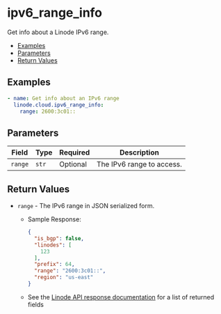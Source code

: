 # ipv6_range_info

Get info about a Linode IPv6 range.


- [Examples](#examples)
- [Parameters](#parameters)
- [Return Values](#return-values)

## Examples

```yaml
- name: Get info about an IPv6 range
  linode.cloud.ipv6_range_info:
    range: 2600:3c01::
```










## Parameters

| Field     | Type | Required | Description                                                                  |
|-----------|------|----------|------------------------------------------------------------------------------|
| `range` | `str` | Optional | The IPv6 range to access.   |






## Return Values

- `range` - The IPv6 range in JSON serialized form.

    - Sample Response:
        ```json
        {
          "is_bgp": false,
          "linodes": [
            123
          ],
          "prefix": 64,
          "range": "2600:3c01::",
          "region": "us-east"
        }
        ```
    - See the [Linode API response documentation](https://www.linode.com/docs/api/networking/#ipv6-range-view__response-samples) for a list of returned fields


